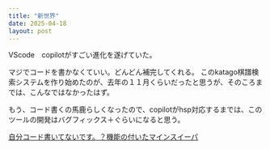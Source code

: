 ```yaml
---
title: "新世界"
date: 2025-04-18
layout: post
---
```


VScode　copilotがすごい進化を遂げていた。

マジでコードを書かなくていい。どんどん補完してくれる。
このkatago棋譜検索システムを作り始めたのが、去年の１１月くらいだったと思うが、そのころまでは、こんなではなかったはず。

もう、コード書くの馬鹿らしくなったので、copilotがhsp対応するまでは、このツールの開発はバグフィックス＋ぐらいになると思う。

[自分コード書いてないです。？機能の付いたマインスイーパ](https://)
